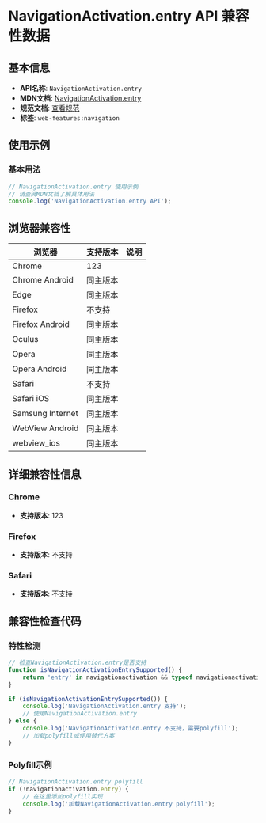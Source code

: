 # NavigationActivation.entry API 兼容性数据

## 基本信息

- **API名称**: `NavigationActivation.entry`
- **MDN文档**: [NavigationActivation.entry](https://developer.mozilla.org/docs/Web/API/NavigationActivation/entry)
- **规范文档**: [查看规范](https://html.spec.whatwg.org/multipage/nav-history-apis.html#dom-navigationactivation-entry)
- **标签**: `web-features:navigation`

## 使用示例

### 基本用法

```javascript
// NavigationActivation.entry 使用示例
// 请查阅MDN文档了解具体用法
console.log('NavigationActivation.entry API');
```

## 浏览器兼容性

| 浏览器 | 支持版本 | 说明 |
|--------|----------|------|
| Chrome | 123 |  |
| Chrome Android | 同主版本 |  |
| Edge | 同主版本 |  |
| Firefox | 不支持 |  |
| Firefox Android | 同主版本 |  |
| Oculus | 同主版本 |  |
| Opera | 同主版本 |  |
| Opera Android | 同主版本 |  |
| Safari | 不支持 |  |
| Safari iOS | 同主版本 |  |
| Samsung Internet | 同主版本 |  |
| WebView Android | 同主版本 |  |
| webview_ios | 同主版本 |  |

## 详细兼容性信息

### Chrome

- **支持版本**: 123

### Firefox

- **支持版本**: 不支持

### Safari

- **支持版本**: 不支持

## 兼容性检查代码

### 特性检测

```javascript
// 检查NavigationActivation.entry是否支持
function isNavigationActivationEntrySupported() {
    return 'entry' in navigationactivation && typeof navigationactivation.entry === 'function';
}

if (isNavigationActivationEntrySupported()) {
    console.log('NavigationActivation.entry 支持');
    // 使用NavigationActivation.entry
} else {
    console.log('NavigationActivation.entry 不支持，需要polyfill');
    // 加载polyfill或使用替代方案
}
```

### Polyfill示例

```javascript
// NavigationActivation.entry polyfill
if (!navigationactivation.entry) {
    // 在这里添加polyfill实现
    console.log('加载NavigationActivation.entry polyfill');
}
```

